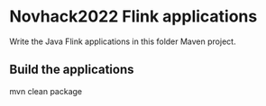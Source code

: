 # Novhack2022 Flink applications

Write the Java Flink applications in this folder Maven project.

## Build the applications

mvn clean package
